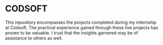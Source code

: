 # CODSOFT
This repository encompasses the projects completed during my internship at Codsoft. The practical experience gained through these live projects has proven to be valuable. I trust that the insights garnered may be of assistance to others as well.
